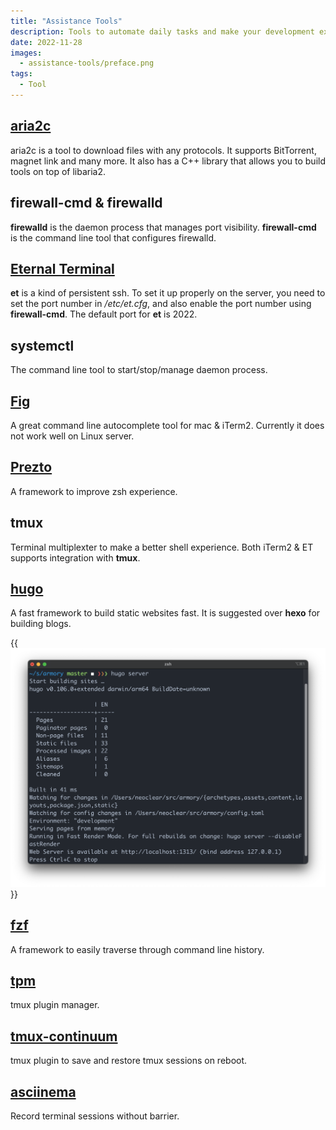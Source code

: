 ```yaml
---
title: "Assistance Tools"
description: Tools to automate daily tasks and make your development experience better. Keep an entry in the blog for caching
date: 2022-11-28
images:
  - assistance-tools/preface.png
tags:
  - Tool
---
```


<!-- Linter is getting confused about the asterisks in cron syntax -->
<!-- markdownlint-disable MD037 -->

## [aria2c](https://aria2.github.io/)

aria2c is a tool to download files with any protocols. It supports BitTorrent,
magnet link and many more. It also has a C++ library that allows you to build
tools on top of libaria2.

## firewall-cmd & firewalld

**firewalld** is the daemon process that manages port visibility.
**firewall-cmd** is the command line tool that configures firewalld.

## [Eternal Terminal](https://eternalterminal.dev/)

**et** is a kind of persistent ssh. To set it up properly on the server, you need
to set the port number in _/etc/et.cfg_, and also enable the port number using
**firewall-cmd**. The default port for **et** is 2022.

## systemctl

The command line tool to start/stop/manage daemon process.

## [Fig](https://fig.io/)

A great command line autocomplete tool for mac & iTerm2. Currently it does not
work well on Linux server.

## [Prezto](https://github.com/sorin-ionescu/prezto)

A framework to improve zsh experience.

## tmux

Terminal multiplexter to make a better shell experience. Both iTerm2 & ET
supports integration with **tmux**.

## [hugo](https://gohugo.io/)

A fast framework to build static websites fast. It is suggested over **hexo**
for building blogs.

{{<img src="hugo.png" alt="hugo server" caption="Hugo local server">}}


## [fzf](https://github.com/junegunn/fzf)

A framework to easily traverse through command line history.

## [tpm](https://github.com/tmux-plugins/tpm)

tmux plugin manager.

## [tmux-continuum](https://github.com/tmux-plugins/tmux-continuum)

tmux plugin to save and restore tmux sessions on reboot.

## [asciinema](https://asciinema.org/)

Record terminal sessions without barrier.
